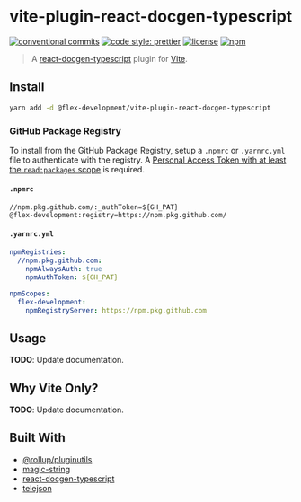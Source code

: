 # vite-plugin-react-docgen-typescript

[![conventional commits](https://img.shields.io/badge/conventional%20commits-1.0.0-yellow.svg)](https://conventionalcommits.org)
[![code style: prettier](https://img.shields.io/badge/code_style-prettier-ff69b4.svg)](https://github.com/prettier/prettier)
[![license](https://img.shields.io/github/license/flex-development/loadenv.svg)](LICENSE)
[![npm](https://img.shields.io/npm/v/@flex-development/vite-plugin-react-docgen-typescript.svg)](https://npmjs.com/package/@flex-development/vite-plugin-react-docgen-typescript)

> A [react-docgen-typescript][3] plugin for [Vite][5].

## Install

```sh
yarn add -d @flex-development/vite-plugin-react-docgen-typescript
```

### GitHub Package Registry

To install from the GitHub Package Registry, setup a `.npmrc` or `.yarnrc.yml`
file to authenticate with the registry. A [Personal Access Token with at least
the `read:packages` scope][6] is required.

#### `.npmrc`

```utf-8
//npm.pkg.github.com/:_authToken=${GH_PAT}
@flex-development:registry=https://npm.pkg.github.com/
```

#### `.yarnrc.yml`

```yaml
npmRegistries:
  //npm.pkg.github.com:
    npmAlwaysAuth: true
    npmAuthToken: ${GH_PAT}

npmScopes:
  flex-development:
    npmRegistryServer: https://npm.pkg.github.com
```

## Usage

**TODO**: Update documentation.

## Why Vite Only?

**TODO**: Update documentation.

## Built With

- [@rollup/pluginutils][1]
- [magic-string][2]
- [react-docgen-typescript][3]
- [telejson][4]

[1]: https://github.com/rollup/plugins/tree/master/packages/pluginutils
[2]: https://github.com/Rich-Harris/magic-string
[3]: https://github.com/styleguidist/react-docgen-typescript
[4]: https://github.com/storybookjs/telejson
[5]: https://vitejs.dev
[6]:
  https://docs.github.com/en/packages/learn-github-packages/about-permissions-for-github-packages#about-scopes-and-permissions-for-package-registries

